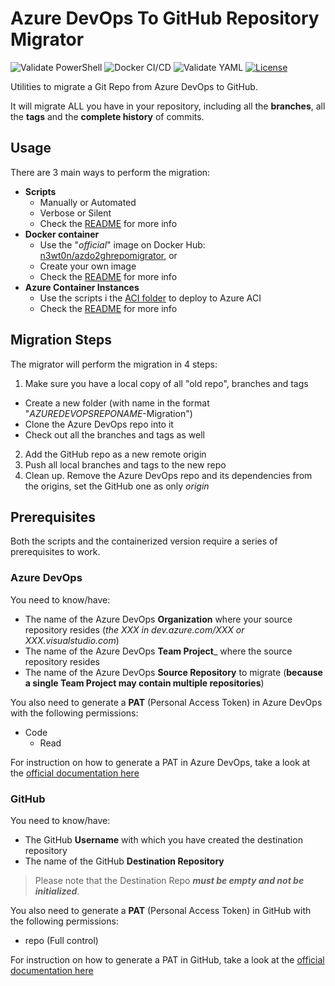 # Azure DevOps To GitHub Repository Migrator

![Validate PowerShell](https://github.com/n3wt0n/AzureDevOpsToGitHubRepoMigrator/workflows/ValidatePS/badge.svg)
![Docker CI/CD](https://github.com/n3wt0n/AzureDevOpsToGitHubRepoMigrator/workflows/Docker%20CI/CD/badge.svg)
![Validate YAML](https://github.com/n3wt0n/AzureDevOpsToGitHubRepoMigrator/workflows/Validate%20YAML/badge.svg)
[![License](https://img.shields.io/github/license/n3wt0n/AzureDevOpsToGitHubRepoMigrator.svg)](https://github.com/n3wt0n/AzureDevOpsToGitHubRepoMigrator/blob/master/LICENSE)

Utilities to migrate a Git Repo from Azure DevOps to GitHub.

It will migrate ALL you have in your repository, including all the __branches__, all the __tags__ and the __complete history__ of commits.

## Usage

There are 3 main ways to perform the migration:

- __Scripts__
  - Manually or Automated
  - Verbose or Silent
  - Check the [README](./Scripts/README.md) for more info
- __Docker container__
  - Use the "_official_" image on Docker Hub: [n3wt0n/azdo2ghrepomigrator](https://hub.docker.com/r/n3wt0n/azdo2ghrepomigrator), or
  - Create your own image
  - Check the [README](./Docker/README.md) for more info
- __Azure Container Instances__
  - Use the scripts i the [ACI folder](./ACI) to deploy to Azure ACI
  - Check the [README](./ACI/README.md) for more info

## Migration Steps

The migrator will perform the migration in 4 steps:

1. Make sure you have a local copy of all "old repo", branches and tags
  - Create a new folder (with name in the format "_AZUREDEVOPSREPONAME_-Migration")
  - Clone the Azure DevOps repo into it
  - Check out all the branches and tags as well
2. Add the GitHub repo as a new remote origin
3. Push all local branches and tags to the new repo
4. Clean up. Remove the Azure DevOps repo and its dependencies from the origins, set the GitHub one as only _origin_

## Prerequisites

Both the scripts and the containerized version require a series of prerequisites to work.

### Azure DevOps

You need to know/have:

- The name of the Azure DevOps __Organization__ where your source repository resides (_the XXX in dev.azure.com/XXX or XXX.visualstudio.com_)
- The name of the Azure DevOps __Team Project___ where the source repository resides
- The name of the Azure DevOps __Source Repository__ to migrate (__because a single Team Project may contain multiple repositories__)

You also need to generate a __PAT__ (Personal Access Token) in Azure DevOps with the following permissions:
- Code
  - Read

For instruction on how to generate a PAT in Azure DevOps, take a look at the [official documentation here](https://docs.microsoft.com/en-us/azure/devops/organizations/accounts/use-personal-access-tokens-to-authenticate?view=azure-devops&tabs=preview-page#create-personal-access-tokens-to-authenticate-access)

### GitHub

You need to know/have:

- The GitHub __Username__ with which you have created the destination repository
- The name of the GitHub __Destination Repository__

> Please note that the Destination Repo ___must be empty and not be initialized___.

You also need to generate a __PAT__ (Personal Access Token) in GitHub with the following permissions:
- repo (Full control)

For instruction on how to generate a PAT in GitHub, take a look at the [official documentation here](https://help.github.com/en/github/authenticating-to-github/creating-a-personal-access-token-for-the-command-line#creating-a-token)